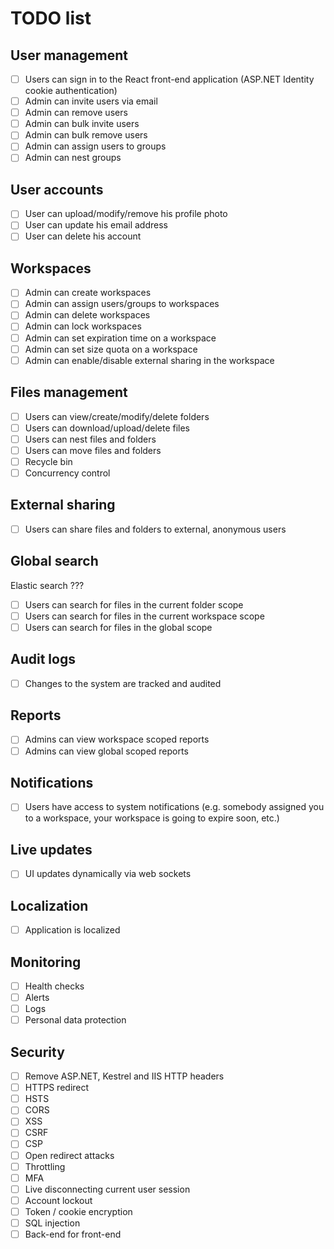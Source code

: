 # TODO list

## User management

- [ ] Users can sign in to the React front-end application (ASP.NET Identity cookie authentication)
- [ ] Admin can invite users via email
- [ ] Admin can remove users
- [ ] Admin can bulk invite users
- [ ] Admin can bulk remove users
- [ ] Admin can assign users to groups
- [ ] Admin can nest groups

## User accounts

- [ ] User can upload/modify/remove his profile photo
- [ ] User can update his email address
- [ ] User can delete his account

## Workspaces

- [ ] Admin can create workspaces
- [ ] Admin can assign users/groups to workspaces
- [ ] Admin can delete workspaces
- [ ] Admin can lock workspaces
- [ ] Admin can set expiration time on a workspace
- [ ] Admin can set size quota on a workspace
- [ ] Admin can enable/disable external sharing in the workspace 

## Files management

- [ ] Users can view/create/modify/delete folders
- [ ] Users can download/upload/delete files
- [ ] Users can nest files and folders
- [ ] Users can move files and folders
- [ ] Recycle bin
- [ ] Concurrency control

## External sharing

- [ ] Users can share files and folders to external, anonymous users

## Global search

Elastic search ???

- [ ] Users can search for files in the current folder scope
- [ ] Users can search for files in the current workspace scope
- [ ] Users can search for files in the global scope

## Audit logs

- [ ] Changes to the system are tracked and audited

## Reports

- [ ] Admins can view workspace scoped reports
- [ ] Admins can view global scoped reports

## Notifications

- [ ] Users have access to system notifications (e.g. somebody assigned you to a workspace, your workspace is going to expire soon, etc.)

## Live updates

- [ ] UI updates dynamically via web sockets

## Localization

- [ ] Application is localized

## Monitoring

- [ ] Health checks
- [ ] Alerts
- [ ] Logs
- [ ] Personal data protection

## Security

- [ ] Remove ASP.NET, Kestrel and IIS HTTP headers
- [ ] HTTPS redirect
- [ ] HSTS
- [ ] CORS
- [ ] XSS
- [ ] CSRF
- [ ] CSP
- [ ] Open redirect attacks
- [ ] Throttling
- [ ] MFA
- [ ] Live disconnecting current user session
- [ ] Account lockout
- [ ] Token / cookie encryption
- [ ] SQL injection
- [ ] Back-end for front-end